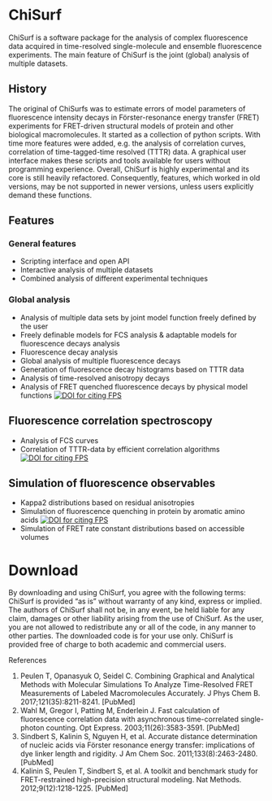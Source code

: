 # ChiSurf
ChiSurf is a software package for the analysis of complex fluorescence data acquired in time-resolved single-molecule and ensemble fluorescence experiments. The main feature of ChiSurf is the joint (global) analysis of multiple datasets.
 
## History
The original of ChiSurfs was to estimate errors of model parameters of fluorescence intensity decays in Förster-resonance energy transfer (FRET) experiments for FRET-driven structural models of protein and other biological macromolecules. It started as a collection of python scripts. With time more features were added, e.g. the analysis of correlation curves, correlation of time-tagged-time resolved (TTTR) data. A graphical user interface makes these scripts and tools available for users without programming experience.
Overall, ChiSurf is highly experimental and its core is still heavily refactored. Consequently, features, which worked in old versions, may be not supported in newer versions, unless users explicitly demand these functions.

## Features
### General features
* Scripting interface and open API
* Interactive analysis of multiple datasets
* Combined analysis of different experimental techniques

### Global analysis
* Analysis of multiple data sets by joint model function freely defined by the user
* Freely definable models for FCS analysis & adaptable models for fluorescence decays analysis
* Fluorescence decay analysis
* Global analysis of multiple fluorescence decays
* Generation of fluorescence decay histograms based on TTTR data
* Analysis of time-resolved anisotropy decays
* Analysis of FRET quenched fluorescence decays by physical model functions [![DOI for citing FPS](https://img.shields.io/badge/DOI-10.1021/acs.jpcb.7b03441.2222-blue.svg)](http://pubs.acs.org/doi/abs/10.1021/acs.jpcb.7b03441)

## Fluorescence correlation spectroscopy
* Analysis of FCS curves
* Correlation of TTTR-data by efficient correlation algorithms [![DOI for citing FPS](https://img.shields.io/badge/DOI-10.1364/OE.11.003583.2222-blue.svg)](https://doi.org/10.1364/OE.11.003583)

## Simulation of fluorescence observables
* Kappa2 distributions based on residual anisotropies 
* Simulation of fluorescence quenching in protein by aromatic amino acids [![DOI for citing FPS](https://img.shields.io/badge/DOI-10.1021/acs.jpcb.7b03441.2222-blue.svg)](http://pubs.acs.org/doi/abs/10.1021/acs.jpcb.7b03441)
* Simulation of FRET rate constant distributions based on accessible volumes

# Download
By downloading and using ChiSurf, you agree with the following terms:
ChiSurf is provided “as is” without warranty of any kind, express or implied. The authors of ChiSurf shall not be, in any event, be held liable for any claim, damages or other liability arising from the use of ChiSurf. As the user, you are not allowed to redistribute any or all of the code, in any manner to other parties. The downloaded code is for your use only. ChiSurf is provided free of charge to both academic and commercial users.

References
1. Peulen T, Opanasyuk O, Seidel C. Combining Graphical and Analytical Methods with Molecular Simulations To Analyze Time-Resolved FRET Measurements of Labeled Macromolecules Accurately. J Phys Chem B. 2017;121(35):8211-8241. [PubMed]
2. Wahl M, Gregor I, Patting M, Enderlein J. Fast calculation of fluorescence correlation data with asynchronous time-correlated single-photon counting. Opt Express. 2003;11(26):3583-3591. [PubMed]
3. Sindbert S, Kalinin S, Nguyen H, et al. Accurate distance determination of nucleic acids via Förster resonance energy transfer: implications of dye linker length and rigidity. J Am Chem Soc. 2011;133(8):2463-2480. [PubMed]
4. Kalinin S, Peulen T, Sindbert S, et al. A toolkit and benchmark study for FRET-restrained high-precision structural modeling. Nat Methods. 2012;9(12):1218-1225. [PubMed]
